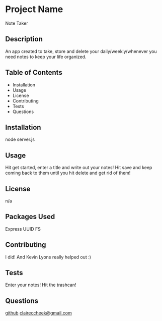   # Project Name
  Note Taker
  
  ## Description
  An app created to take, store and delete your daily/weekly/whenever you need notes to keep your life organized.
  
  ## Table of Contents
  
  * Installation
  * Usage
  * License
  * Contributing
  * Tests
  * Questions
  
  ## Installation
  node server.js
  
  ## Usage
  Hit get started, enter a title and write out your notes! Hit save and keep coming back to them until you hit delete and get rid of them!
  
  ## License
  n/a

 ## Packages Used
  Express
  UUID 
  FS

  ## Contributing
  I did! And Kevin Lyons really helped out :)
  
  ## Tests
  Enter your notes! Hit the trashcan!
  
  ## Questions
  [github](http://www.github.com/cccheek)
  claireccheek@gmail.com